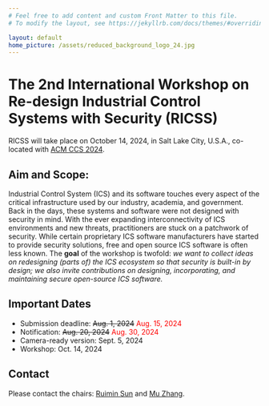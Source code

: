 ```yaml
---
# Feel free to add content and custom Front Matter to this file.
# To modify the layout, see https://jekyllrb.com/docs/themes/#overriding-theme-defaults

layout: default
home_picture: /assets/reduced_background_logo_24.jpg
---
```


<!-- ![image](assets/Campus-Fall-Panorama.jpg) -->

# The 2nd International Workshop on Re-design Industrial Control Systems with Security (RICSS)

RICSS will take place on October 14, 2024, in Salt Lake City, U.S.A., co-located with [ACM CCS 2024](https://www.sigsac.org/ccs/CCS2024/call-for/call-for-papers.html). 

## Aim and Scope: 

Industrial Control System (ICS) and its software touches every aspect of the critical infrastructure used by our industry, academia, and government. Back in the days, these systems and software were not designed with security in mind. With the ever expanding interconnectivity of ICS environments and new threats, practitioners are stuck on a patchwork of security. While certain proprietary ICS software manufacturers have started to provide security solutions, free and open source ICS software is often less known. The **goal** of the workshop is twofold: *we want to collect ideas on redesigning (parts of) the ICS ecosystem so that security is built-in by design; we also invite contributions on designing, incorporating, and maintaining secure open-source ICS software.*


## Important Dates

- Submission deadline: ~~Aug. 1, 2024~~ <span style="color:red">Aug. 15, 2024</span>
- Notification: ~~Aug. 20, 2024~~ <span style="color:red">Aug. 30, 2024</span>
- Camera-ready version: Sept. 5, 2024 
- Workshop: Oct. 14, 2024

## Contact

<!-- Contacts will be updated later. -->
Please contact the chairs: [Ruimin Sun](mailto:rsun@fiu.edu) and [Mu Zhang](mailto:muzhang@cs.utah.edu).  


